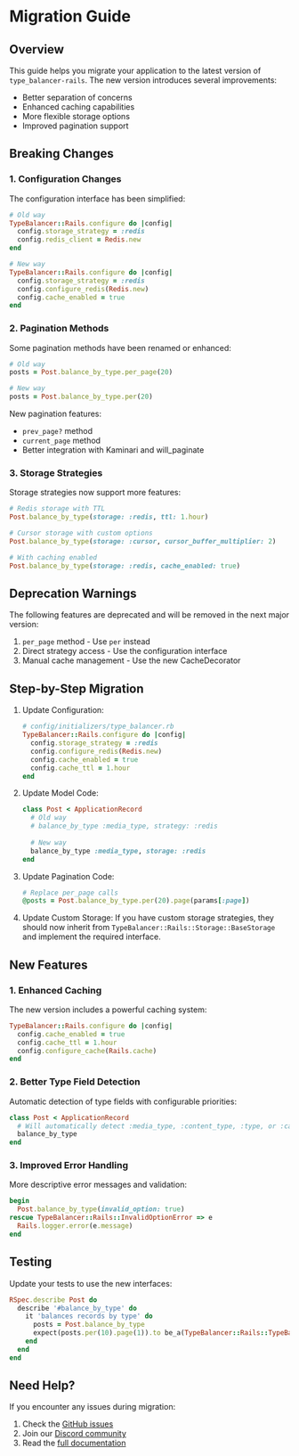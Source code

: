 # Migration Guide

## Overview

This guide helps you migrate your application to the latest version of `type_balancer-rails`. The new version introduces several improvements:

- Better separation of concerns
- Enhanced caching capabilities
- More flexible storage options
- Improved pagination support

## Breaking Changes

### 1. Configuration Changes

The configuration interface has been simplified:

```ruby
# Old way
TypeBalancer::Rails.configure do |config|
  config.storage_strategy = :redis
  config.redis_client = Redis.new
end

# New way
TypeBalancer::Rails.configure do |config|
  config.storage_strategy = :redis
  config.configure_redis(Redis.new)
  config.cache_enabled = true
end
```

### 2. Pagination Methods

Some pagination methods have been renamed or enhanced:

```ruby
# Old way
posts = Post.balance_by_type.per_page(20)

# New way
posts = Post.balance_by_type.per(20)
```

New pagination features:
- `prev_page?` method
- `current_page` method
- Better integration with Kaminari and will_paginate

### 3. Storage Strategies

Storage strategies now support more features:

```ruby
# Redis storage with TTL
Post.balance_by_type(storage: :redis, ttl: 1.hour)

# Cursor storage with custom options
Post.balance_by_type(storage: :cursor, cursor_buffer_multiplier: 2)

# With caching enabled
Post.balance_by_type(storage: :redis, cache_enabled: true)
```

## Deprecation Warnings

The following features are deprecated and will be removed in the next major version:

1. `per_page` method - Use `per` instead
2. Direct strategy access - Use the configuration interface
3. Manual cache management - Use the new CacheDecorator

## Step-by-Step Migration

1. Update Configuration:
   ```ruby
   # config/initializers/type_balancer.rb
   TypeBalancer::Rails.configure do |config|
     config.storage_strategy = :redis
     config.configure_redis(Redis.new)
     config.cache_enabled = true
     config.cache_ttl = 1.hour
   end
   ```

2. Update Model Code:
   ```ruby
   class Post < ApplicationRecord
     # Old way
     # balance_by_type :media_type, strategy: :redis
     
     # New way
     balance_by_type :media_type, storage: :redis
   end
   ```

3. Update Pagination Code:
   ```ruby
   # Replace per_page calls
   @posts = Post.balance_by_type.per(20).page(params[:page])
   ```

4. Update Custom Storage:
   If you have custom storage strategies, they should now inherit from `TypeBalancer::Rails::Storage::BaseStorage`
   and implement the required interface.

## New Features

### 1. Enhanced Caching

The new version includes a powerful caching system:

```ruby
TypeBalancer::Rails.configure do |config|
  config.cache_enabled = true
  config.cache_ttl = 1.hour
  config.configure_cache(Rails.cache)
end
```

### 2. Better Type Field Detection

Automatic detection of type fields with configurable priorities:

```ruby
class Post < ApplicationRecord
  # Will automatically detect :media_type, :content_type, :type, or :category
  balance_by_type
end
```

### 3. Improved Error Handling

More descriptive error messages and validation:

```ruby
begin
  Post.balance_by_type(invalid_option: true)
rescue TypeBalancer::Rails::InvalidOptionError => e
  Rails.logger.error(e.message)
end
```

## Testing

Update your tests to use the new interfaces:

```ruby
RSpec.describe Post do
  describe '#balance_by_type' do
    it 'balances records by type' do
      posts = Post.balance_by_type
      expect(posts.per(10).page(1)).to be_a(TypeBalancer::Rails::TypeBalancerCollection)
    end
  end
end
```

## Need Help?

If you encounter any issues during migration:

1. Check the [GitHub issues](https://github.com/your-username/type_balancer-rails/issues)
2. Join our [Discord community](https://discord.gg/your-invite)
3. Read the [full documentation](https://github.com/your-username/type_balancer-rails/docs) 